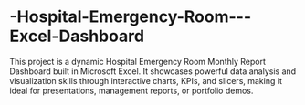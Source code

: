 # -Hospital-Emergency-Room---Excel-Dashboard
This project is a dynamic Hospital Emergency Room Monthly Report Dashboard built in Microsoft Excel. It showcases powerful data analysis and visualization skills through interactive charts, KPIs, and slicers, making it ideal for presentations, management reports, or portfolio demos.
